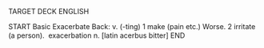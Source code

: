 TARGET DECK
ENGLISH

START
Basic
Exacerbate
Back: v. (-ting) 1 make (pain etc.) Worse. 2 irritate (a person).  exacerbation n. [latin acerbus bitter]
END
